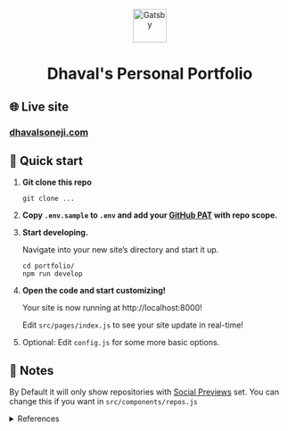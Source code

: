 <p align="center">
  
  <img alt="Gatsby" src="https://www.gatsbyjs.com/Gatsby-Monogram.svg" width="60" />
  
</p>
<h1 align="center">
  Dhaval's Personal Portfolio
</h1>

## 🌐 Live site

### [dhavalsoneji.com](https://dhavalsoneji.com)

## 🚀 Quick start

1.  **Git clone this repo**

    ```shell
    git clone ...
    ```

1.  **Copy `.env.sample` to `.env` and add your [GitHub PAT](https://github.com/settings/tokens) with repo scope.**

1.  **Start developing.**

    Navigate into your new site’s directory and start it up.

    ```shell
    cd portfolio/
    npm run develop
    ```

1.  **Open the code and start customizing!**

    Your site is now running at http://localhost:8000!

    Edit `src/pages/index.js` to see your site update in real-time!

1. Optional: Edit `config.js` for some more basic options. 

## 📝 Notes

By Default it will only show repositories with [Social Previews](https://docs.github.com/en/github/administering-a-repository/customizing-your-repositorys-social-media-preview) set. You can change this if you want in `src/components/repos.js`

<details>
<summary>References</summary>

## 🙏 Special thanks

Special thanks to [GPortfolio](https://github.com/GPortfolio/GPortfolio) which I previously built my personal portfolio site on and on which the new Gatsby concept is based.

</details>
